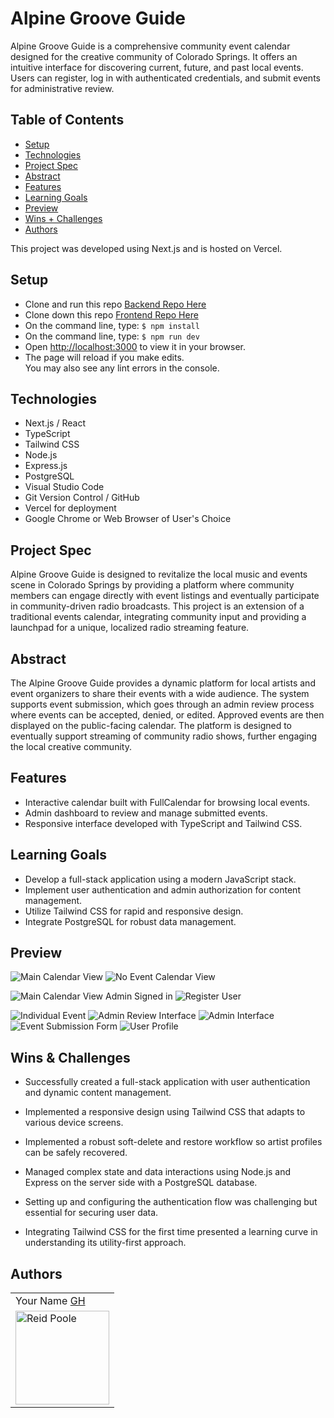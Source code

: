 # Alpine Groove Guide

Alpine Groove Guide is a comprehensive community event calendar designed for the creative community of Colorado Springs. It offers an intuitive interface for discovering current, future, and past local events. Users can register, log in with authenticated credentials, and submit events for administrative review.

## Table of Contents
  - [Setup](#setup)
  - [Technologies](#technologies)
  - [Project Spec](#project-spec)
  - [Abstract](#abstract)
  - [Features](#features)
  - [Learning Goals](#learning-goals)
  - [Preview](#preview)
  - [Wins + Challenges](#wins-and-challenges)
  - [Authors](#Authors)

This project was developed using Next.js and is hosted on Vercel.

## Setup

- Clone and run this repo [Backend Repo Here](https://github.com/rpoole444/cosLivewire-BE)
- Clone down this repo [Frontend Repo Here](https://github.com/rpoole444/cos-livewire-fe)
- On the command line, type: `$ npm install`
- On the command line, type: `$ npm run dev`
- Open [http://localhost:3000](http://localhost:3000) to view it in your browser.
- The page will reload if you make edits.\
You may also see any lint errors in the console.

## Technologies
  - Next.js / React
  - TypeScript
  - Tailwind CSS
  - Node.js
  - Express.js
  - PostgreSQL
  - Visual Studio Code
  - Git Version Control / GitHub
  - Vercel for deployment
  - Google Chrome or Web Browser of User's Choice

## Project Spec

Alpine Groove Guide is designed to revitalize the local music and events scene in Colorado Springs by providing a platform where community members can engage directly with event listings and eventually participate in community-driven radio broadcasts. This project is an extension of a traditional events calendar, integrating community input and providing a launchpad for a unique, localized radio streaming feature.

## Abstract 

The Alpine Groove Guide provides a dynamic platform for local artists and event organizers to share their events with a wide audience. The system supports event submission, which goes through an admin review process where events can be accepted, denied, or edited. Approved events are then displayed on the public-facing calendar. The platform is designed to eventually support streaming of community radio shows, further engaging the local creative community.

## Features

- Interactive calendar built with FullCalendar for browsing local events.
- Admin dashboard to review and manage submitted events.
- Responsive interface developed with TypeScript and Tailwind CSS.

## Learning Goals

- Develop a full-stack application using a modern JavaScript stack.
- Implement user authentication and admin authorization for content management.
- Utilize Tailwind CSS for rapid and responsive design.
- Integrate PostgreSQL for robust data management.

## Preview 

![Main Calendar View](https://github.com/rpoole444/cos-livewire-fe/assets/111818942/caab5067-b64c-40ed-a681-d1f1b13f80a6)
![No Event Calendar View](https://github.com/rpoole444/cos-livewire-fe/assets/111818942/a003b87a-0928-4668-8a36-891e6a6910ba)

![Main Calendar View Admin Signed in](https://github.com/rpoole444/cos-livewire-fe/assets/111818942/131de6b9-a0dd-446a-9bc8-eb7eceef9ec4)
![Register User](https://github.com/rpoole444/cos-livewire-fe/assets/111818942/a86b0298-3f0e-426a-b1a8-ab1a8c64da6f)

![Individual Event](https://github.com/rpoole444/cos-livewire-fe/assets/111818942/1860b651-19d8-44e0-b0fd-205effac4671)
![Admin Review Interface](https://github.com/rpoole444/cos-livewire-fe/assets/111818942/d4a1cd0e-14a9-46a8-84cf-346b1e70844f)
![Admin Interface](https://github.com/rpoole444/cos-livewire-fe/assets/111818942/47cb7f08-2739-41a0-9fcf-cf1118be5c97)
![Event Submission Form](https://github.com/rpoole444/cos-livewire-fe/assets/111818942/ae85e37e-1071-40ad-95d3-069f90c08357)
![User Profile](https://github.com/rpoole444/cos-livewire-fe/assets/111818942/04d9d4e7-dd3e-40f8-85ff-697344d2cea2)

## Wins & Challenges

- Successfully created a full-stack application with user authentication and dynamic content management.
- Implemented a responsive design using Tailwind CSS that adapts to various device screens.
- Implemented a robust soft-delete and restore workflow so artist profiles can be safely recovered.
- Managed complex state and data interactions using Node.js and Express on the server side with a PostgreSQL database.

- Setting up and configuring the authentication flow was challenging but essential for securing user data.
- Integrating Tailwind CSS for the first time presented a learning curve in understanding its utility-first approach.

## Authors

<table>
    <tr>
      <td> Your Name <a href="https://github.com/rpoole444">GH</a></td>
    </tr>
<td><img src="https://github.com/rpoole444/cos-livewire-fe/assets/111818942/018c44e7-bdce-4cde-9573-005d65721152" alt="Reid Poole"
 width="150" height="auto" /></td>
</table>

